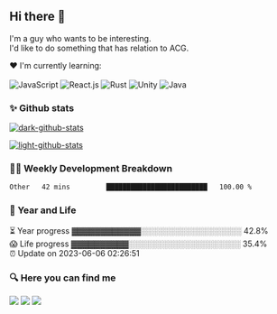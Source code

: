 
## Hi there 👋
I'm a guy who wants to be interesting.  
I'd like to do something that has relation to ACG.

❤️ I'm currently learning:  
<br>
![JavaScript](https://img.shields.io/badge/javascript-%23323330.svg?style=for-the-badge&logo=javascript&logoColor=%23F7DF1E) ![React.js](https://img.shields.io/badge/react-%2335495e.svg?style=for-the-badge&logo=react&logoColor=%2361dafb) ![Rust](https://img.shields.io/badge/rust-%23a72145.svg?style=for-the-badge&logo=rust&logoColor=white) ![Unity](https://img.shields.io/badge/unity-%23000000.svg?style=for-the-badge&logo=unity&logoColor=white) ![Java](https://img.shields.io/badge/Java-%23ED8B00.svg?style=for-the-badge&logo=java&logoColor=white) 

### ✨ Github stats
[![dark-github-stats](https://github-readme-stats.vercel.app/api?username=GeeKaven&show_icons=true&hide_title=true&hide=contribs&hide_border=true&count_private=true&theme=tokyonight#gh-dark-mode-only)](https://github-readme-stats.vercel.app/api?username=GeeKaven&theme=tokyonight#gh-dark-mode-only)

[![light-github-stats](https://github-readme-stats.vercel.app/api?username=GeeKaven&show_icons=true&hide_title=true&hide=contribs&count_private=true&theme=buefy#gh-light-mode-only)](https://github-readme-stats.vercel.app/api?username=GeeKaven&theme=buefy#gh-light-mode-only)

### 🏊‍♂️ Weekly Development Breakdown
<!--START_SECTION:waka-->

```txt
Other   42 mins         █████████████████████████   100.00 %
```

<!--END_SECTION:waka-->

### 👻 Year and Life
<!-- progress starts -->
⏳ Year progress ▓▓▓▓▓▓▓▓▓▓▓▓░░░░░░░░░░░░░░░░░░ 42.8%   
😱 Life progress ▓▓▓▓▓▓▓▓▓▓░░░░░░░░░░░░░░░░░░░░ 35.4%   
⏰ Update on 2023-06-06 02:26:51

<!-- progress ends -->

### 🔍 Here you can find me
<a href="https://tawawa.moe" target="_blank"><img src="https://img.shields.io/badge/Blog-tawawa.moe-red"></a> <a href="https://twitter.com/tawawa_moe" target="_blank"><img src="https://img.shields.io/badge/Twitter-%40tawawa_moe-28a8ea"></a> <a href="mailto:i@tawawa.moe"><img src="https://img.shields.io/badge/Email-i%40tawawa.moe-orange"></a>
